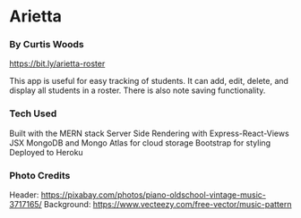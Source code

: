# Arietta
### By Curtis Woods
https://bit.ly/arietta-roster

This app is useful for easy tracking of students.
It can add, edit, delete, and display all students in a roster.
There is also note saving functionality.

### Tech Used
Built with the MERN stack
Server Side Rendering with Express-React-Views
JSX
MongoDB and Mongo Atlas for cloud storage
Bootstrap for styling
Deployed to Heroku

### Photo Credits
Header: https://pixabay.com/photos/piano-oldschool-vintage-music-3717165/
Background: https://www.vecteezy.com/free-vector/music-pattern

